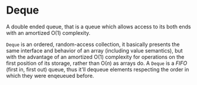 # Deque

A double ended queue, that is a queue which allows access to its both ends with an amortized O(1) complexity.

 `Deque` is an ordered, random-access collection, it basically presents the same interface and behavior of an array (including value semantics), but with the advantage of an amortized O(1) complexity for operations on the first position of its storage, rather than O(*n*) as arrays do.
 A `Deque` is a *FIFO* (first in, first out) queue, thus it'll dequeue elements respecting the order in which they were enqeueued before.
